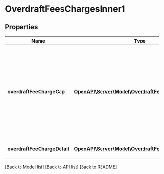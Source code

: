 # OverdraftFeesChargesInner1

## Properties
Name | Type | Description | Notes
------------ | ------------- | ------------- | -------------
**overdraftFeeChargeCap** | [**OpenAPI\Server\Model\OverdraftFeeChargeCapInner**](OverdraftFeeChargeCapInner.md) | Details about any caps (maximum charges) that apply to a particular fee/charge. Capping can either be based on an amount (in gbp), an amount (in items) or a rate. | [optional] 
**overdraftFeeChargeDetail** | [**OpenAPI\Server\Model\OverdraftFeeChargeDetailInner**](OverdraftFeeChargeDetailInner.md) | Details about the fees/charges | 

[[Back to Model list]](../README.md#documentation-for-models) [[Back to API list]](../README.md#documentation-for-api-endpoints) [[Back to README]](../README.md)


